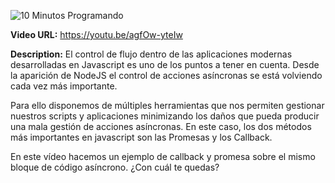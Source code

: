 ![10 Minutos Programando](https://yt3.ggpht.com/YrU4PNNis3z98glt-rOUJOkXRkdspyeNJt-ov8dZcPYBiyTAuEME-Em8x1AmcxICy31m7XB5tA=w1707-fcrop64=1,00005a57ffffa5a8-k-c0xffffffff-no-nd-rj)

**Video URL:** https://youtu.be/agfOw-yteIw

**Description:** El control de flujo dentro de las aplicaciones modernas desarrolladas en Javascript es uno de los puntos a tener en cuenta. Desde la aparición de NodeJS el control de acciones asíncronas se está volviendo cada vez más importante.

Para ello disponemos de múltiples herramientas que nos permiten gestionar nuestros scripts y aplicaciones minimizando los daños que pueda producir una mala gestión de acciones asíncronas. En este caso, los dos métodos más importantes en javascript son las Promesas y los Callback.

En este vídeo hacemos un ejemplo de callback y promesa sobre el mismo bloque de código asíncrono. ¿Con cuál te quedas?